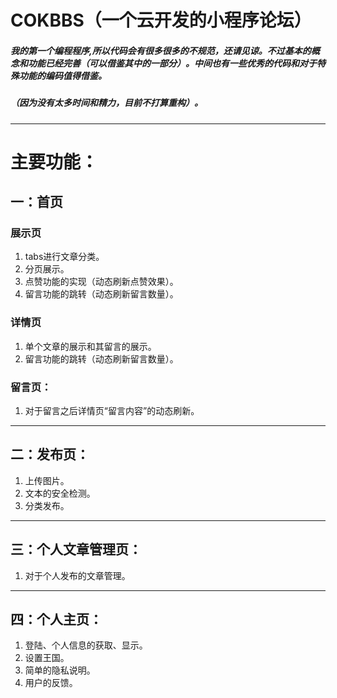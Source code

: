 # COKBBS（一个云开发的小程序论坛）
##### 我的第一个编程程序,所以代码会有很多很多的不规范，还请见谅。不过基本的概念和功能已经完善（可以借鉴其中的一部分）。中间也有一些优秀的代码和对于特殊功能的编码值得借鉴。
##### （因为没有太多时间和精力，目前不打算重构）。
---
# 主要功能：
## 一：首页
### 展示页
1. tabs进行文章分类。
2. 分页展示。
3. 点赞功能的实现（动态刷新点赞效果）。
4. 留言功能的跳转（动态刷新留言数量）。
### 详情页
1. 单个文章的展示和其留言的展示。
2.  留言功能的跳转（动态刷新留言数量）。
### 留言页：
1. 对于留言之后详情页“留言内容”的动态刷新。
--- 
## 二：发布页：
1. 上传图片。
2. 文本的安全检测。
3. 分类发布。
---
## 三：个人文章管理页：
1. 对于个人发布的文章管理。
---
## 四：个人主页：
1. 登陆、个人信息的获取、显示。
2. 设置王国。
3. 简单的隐私说明。
4. 用户的反馈。

